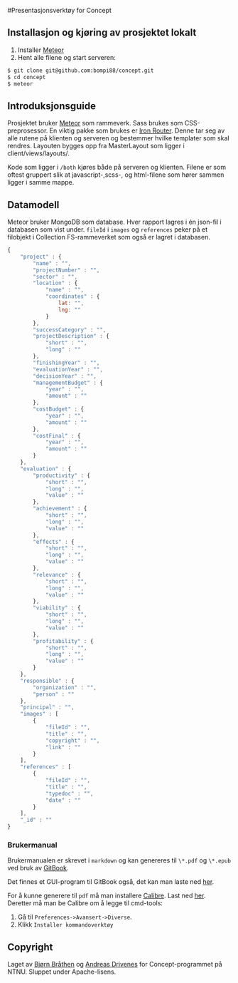 #Presentasjonsverktøy for Concept

## Installasjon og kjøring av prosjektet lokalt
1. Installer [Meteor](https://www.meteor.com/) 
2. Hent alle filene og start serveren:

```bash
$ git clone git@github.com:bompi88/concept.git
$ cd concept
$ meteor
```

## Introduksjonsguide
Prosjektet bruker [Meteor](http://www.meteor.com) som rammeverk. Sass brukes som CSS-preprosessor. En viktig pakke som brukes er [Iron Router](https://github.com/iron-meteor/iron-router). Denne tar seg av alle rutene på klienten og serveren og bestemmer hvilke templater som skal rendres. Layouten bygges opp fra MasterLayout som ligger i client/views/layouts/. 

Kode som ligger i `/both` kjøres både på serveren og klienten. Filene er som oftest gruppert slik at javascript-,scss-, og html-filene som hører sammen ligger i samme mappe. 

## Datamodell
Meteor bruker MongoDB som database. Hver rapport lagres i én json-fil i databasen som vist under. `fileId` i `images` og `references` peker på et filobjekt i Collection FS-rammeverket som også er lagret i databasen.

```javascript
{
	"project" : {
		"name" : "",
		"projectNumber" : "",
		"sector" : "",
		"location" : {
			"name" : "",
			"coordinates" : {
				lat: "",
				lng: ""
			}
		},
		"successCategory" : "",
		"projectDescription" : {
			"short" : "",
			"long" : ""
		},
		"finishingYear" : "",
		"evaluationYear" : "",
		"decisionYear" : "",
		"managementBudget" : {
			"year" : "",
			"amount" : ""
		},
		"costBudget" : {
			"year" : "",
			"amount" : ""
		},
		"costFinal" : {
			"year" : "",
			"amount" : ""
		}
	},
	"evaluation" : {
		"productivity" : {
			"short" : "",
			"long" : "",
			"value" : ""
		},
		"achievement" : {
			"short" : "",
			"long" : "",
			"value" : ""
		},
		"effects" : {
			"short" : "",
			"long" : "",
			"value" : ""
		},
		"relevance" : {
			"short" : "",
			"long" : "",
			"value" : ""
		},
		"viability" : {
			"short" : "",
			"long" : "",
			"value" : ""
		},
		"profitability" : {
			"short" : "",
			"long" : "",
			"value" : ""
		}
	},
	"responsible" : {
		"organization" : "",
		"person" : ""
	},
	"principal" : "",
	"images" : [
		{
			"fileId" : "",
			"title" : "",
			"copyright" : "",
			"link" : ""
		}
	],
	"references" : [
		{
			"fileId" : "",
			"title" : "",
			"typedoc" : "",
			"date" : ""
		}
	],
	"_id" : ""
}
```

### Brukermanual

Brukermanualen er skrevet i `markdown` og kan genereres til `\*.pdf` og `\*.epub` ved bruk av [GitBook](https://github.com/GitbookIO/gitbook).

Det finnes et GUI-program til GitBook også, det kan man laste ned [her](https://github.com/GitbookIO/editor/releases).

For å kunne generere til `pdf` må man installere [Calibre](http://calibre-ebook.com). Last ned [her](http://calibre-ebook.com/download). Deretter må man be Calibre om å legge til cmd-tools:

1. Gå til `Preferences->Avansert->Diverse`.
2. Klikk `Installer kommandoverktøy`

## Copyright
Laget av [Bjørn Bråthen](https://github.com/bompi88) og [Andreas Drivenes](https://github.com/andybb) for Concept-programmet på NTNU. Sluppet under Apache-lisens. 
